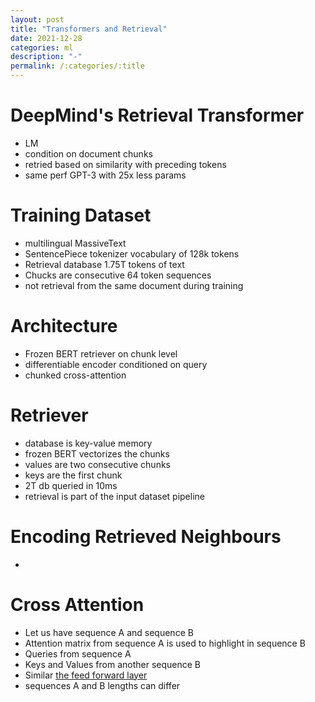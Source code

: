 ```yaml
---
layout: post
title: "Transformers and Retrieval"
date: 2021-12-28
categories: ml
description: "-"
permalink: /:categories/:title
---
```


# DeepMind's Retrieval Transformer
- LM
- condition on document chunks
- retried based on similarity with preceding tokens
- same perf GPT-3 with 25x less params


# Training Dataset
- multilingual MassiveText
- SentencePiece tokenizer vocabulary of 128k tokens
- Retrieval database 1.75T tokens of text
- Chucks are consecutive 64 token sequences
- not retrieval from the same document during training
 
# Architecture
- Frozen BERT retriever on chunk level
- differentiable encoder conditioned on query
- chunked cross-attention


# Retriever
- database is key-value memory
- frozen BERT vectorizes the chunks
- values are two consecutive chunks
- keys are the first chunk
- 2T db queried in 10ms
- retrieval is part of the input dataset pipeline

# Encoding Retrieved Neighbours
- 


# Cross Attention
- Let us have sequence A and sequence B
- Attention matrix from sequence A is used to highlight in sequence B
- Queries from sequence A
- Keys and Values from another sequence B
- Similar [the feed forward layer](/ml/Feed-Forward-Self-Attendion-Key-Value-Memory)
- sequences A and B lengths can differ
